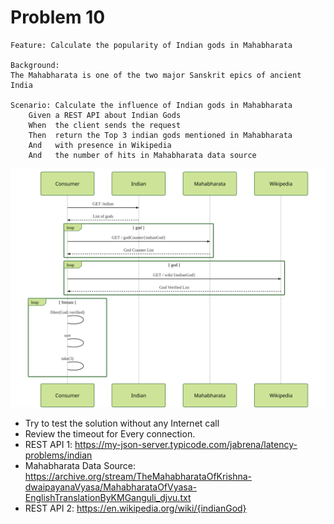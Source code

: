 # Problem 10

``` gherkin
Feature: Calculate the popularity of Indian gods in Mahabharata

Background:
The Mahabharata is one of the two major Sanskrit epics of ancient India

Scenario: Calculate the influence of Indian gods in Mahabharata
    Given a REST API about Indian Gods
    When  the client sends the request
    Then  return the Top 3 indian gods mentioned in Mahabharata
    And   with presence in Wikipedia
    And   the number of hits in Mahabharata data source

```

![](./sequence-diagram-latency-problem10.svg)


- Try to test the solution without any Internet call
- Review the timeout for Every connection.
- REST API 1: https://my-json-server.typicode.com/jabrena/latency-problems/indian
- Mahabharata Data Source: https://archive.org/stream/TheMahabharataOfKrishna-dwaipayanaVyasa/MahabharataOfVyasa-EnglishTranslationByKMGanguli_djvu.txt
- REST API 2: https://en.wikipedia.org/wiki/{indianGod}
